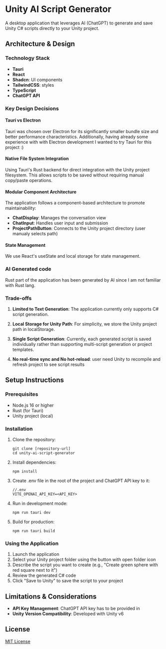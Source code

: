 # Unity AI Script Generator

A desktop application that leverages AI (ChatGPT) to generate and save Unity C# scripts directly to your Unity project.

## Architecture & Design

### Technology Stack

- **Tauri**
- **React**
- **Shadcn**: UI components
- **TailwindCSS**: styles
- **TypeScript**
- **ChatGPT API**

### Key Design Decisions

#### Tauri vs Electron
Tauri was chosen over Electron for its significantly smaller bundle size and better performance characteristics. Additionally, having already some experience with with Electron development I wanted to try Tauri for this project :)

#### Native File System Integration
Using Tauri's Rust backend for direct integration with the Unity project filesystem. This allows scripts to be saved without requiring manual copy/paste operations.

#### Modular Component Architecture
The application follows a component-based architecture to promote maintainability:
- **ChatDisplay**: Manages the conversation view
- **ChatInput**: Handles user input and submission
- **ProjectPathButton**: Connects to the Unity project directory (user manualy selects path)

#### State Management
We use React's useState and local storage for state management.

### AI Generated code
Rust part of the application has been generated by AI since I am not familiar with Rust lang.

### Trade-offs

1. **Limited to Text Generation**: The application currently only supports C# script generation.

2. **Local Storage for Unity Path**: For simplicity, we store the Unity project path in localStorage.

3. **Single Script Generation**: Currently, each generated script is saved individually rather than supporting multi-script generation or project templates.

4. **No real-time sync and No hot-reload**: user need Unity to recompile and refresh project to see script results


## Setup Instructions

### Prerequisites
- Node.js 16 or higher
- Rust (for Tauri)
- Unity project (local)

### Installation

1. Clone the repository:
   ```
   git clone [repository-url]
   cd unity-ai-script-generator
   ```

2. Install dependencies:
   ```
   npm install
   ```

3. Create .env file in the root of the project and ChatGPT API key to it:
   ```
   //.env
   VITE_OPENAI_API_KEY=<API_KEY>
   ```   

4. Run in development mode:
   ```
   npm run tauri dev
   ```

5. Build for production:
   ```
   npm run tauri build
   ```

### Using the Application

1. Launch the application
2. Select your Unity project folder using the button with open folder icon
3. Describe the script you want to create (e.g., "Create green sphere with red square next to it")
4. Review the generated C# code
5. Click "Save to Unity" to save the script to your project

## Limitations & Considerations

- **API Key Management**: ChatGPT API key has to be provided in 
- **Unity Version Compatibility**: Developed with Unity v6

## License

[MIT License](LICENSE)
